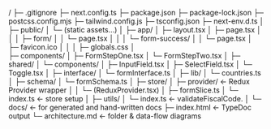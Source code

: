 /
├─ .gitignore
├─ next.config.ts
├─ package.json
├─ package-lock.json
├─ postcss.config.mjs
├─ tailwind.config.js
├─ tsconfig.json
├─ next-env.d.ts
│
├─ public/
│   └─ (static assets…)
│
├─ app/
│   ├─ layout.tsx
│   ├─ page.tsx
│   │
│   ├─ form/
│   │   └─ page.tsx
│   │
│   └─ form-success/
│   │    └─ page.tsx
│   ├─ favicon.ico
│   │
│   ├─ globals.css
│   
├─ components/
│   ├─ FormStepOne.tsx
│   └─ FormStepTwo.tsx
│
├─ shared/
│   └─ components/
│       ├─ InputField.tsx
│       ├─ SelectField.tsx
│       └─ Toggle.tsx
│
├─ interface/
│   └─ formInterface.ts
│
├─ lib/
│   └─ countries.ts
│
├─ schema/
│   └─ formSchema.ts
│
├─ store/
│   ├─ provider/                ← Redux Provider wrapper
│   │   └─ (ReduxProvider.tsx)
│   ├─ formSlice.ts
│   └─ index.ts                 ← store setup
│
├─ utils/
│   └─ index.ts                 ← validateFiscalCode.
│
└─ docs/                        ← for generated and hand-written docs
    ├─ index.html               ← TypeDoc output
    └─ architecture.md          ← folder & data-flow diagrams
